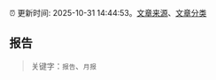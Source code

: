 :alarm_clock: 更新时间: 2025-10-31 14:44:53。[文章来源](/README.md)、[文章分类](/TAGS.md)

## 报告


> 关键字：`报告`、`月报`



